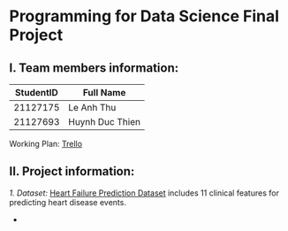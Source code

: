 # Programming for Data Science Final Project

## I. Team members information:

StudentID|Full Name
-|-
21127175|Le Anh Thu
21127693|Huynh Duc Thien

Working Plan: [Trello](https://trello.com/b/eya5drhR/main)

## II. Project information:
*1. Dataset:*
[Heart Failure Prediction Dataset](https://www.kaggle.com/datasets/fedesoriano/heart-failure-prediction) includes 11 clinical features for predicting heart disease events.

*
